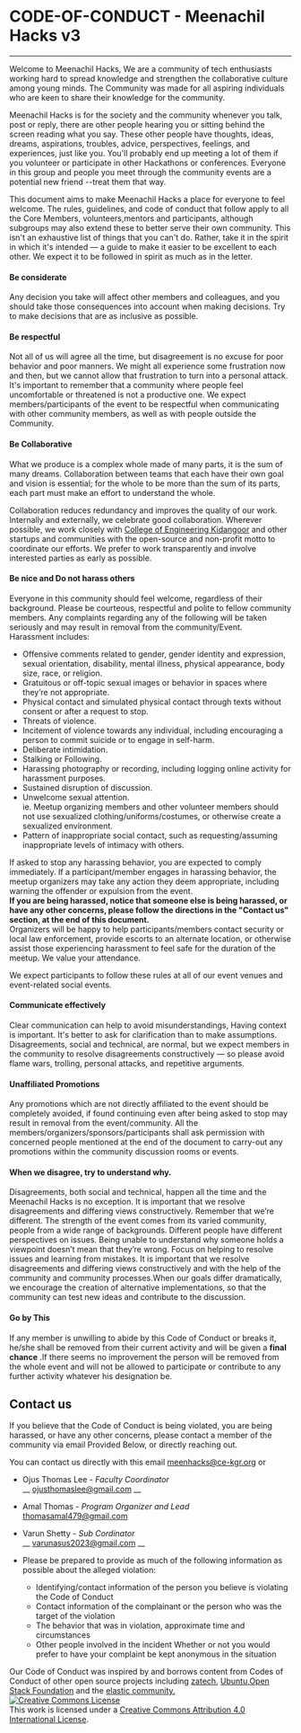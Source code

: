 # CODE-OF-CONDUCT - Meenachil Hacks v3
---------------------------------------
Welcome to Meenachil Hacks, We are a community of tech enthusiasts working hard to spread knowledge and strengthen the collaborative culture among young minds. The Community was made for all aspiring individuals who are keen to share their knowledge for the community.

Meenachil Hacks is for the society and the community whenever you talk, post or reply, there are other people hearing you or sitting behind the screen reading what you say. These other people have thoughts, ideas, dreams, aspirations, troubles, advice, perspectives, feelings, and experiences, just like you. You'll probably end up meeting a lot of them if you volunteer or participate in other Hackathons or conferences. Everyone in this group and people you meet through the community events are a potential new friend --treat them that way.

This document aims to make Meenachil Hacks a place for everyone to feel welcome. The rules, guidelines, and code of conduct that follow apply to all the Core Members, volunteers,mentors and participants, although subgroups may also extend these to better serve their own community. This isn't an exhaustive list of things that you can't do. Rather, take it in the spirit in which it's intended — a guide to make it easier to be excellent to each other. We expect it to be followed in spirit as much as in the letter.

#### Be considerate
Any decision you take will affect other members and colleagues, and you should take those consequences into account when making decisions. Try to make decisions that are as inclusive as possible.
#### Be respectful
Not all of us will agree all the time, but disagreement is no excuse for poor behavior and poor manners. We might all experience some frustration now and then, but we cannot allow that frustration to turn into a personal attack. It's important to remember that a community where people feel uncomfortable or threatened is not a productive one. We expect members/participants of the event to be respectful when communicating with other community members, as well as with people outside the Community.
#### Be Collaborative
What we produce is a complex whole made of many parts, it is the sum of many dreams. Collaboration between teams that each have their own goal and vision is essential; for the whole to be more than the sum of its parts, each part must make an effort to understand the whole.  

Collaboration reduces redundancy and improves the quality of our work. Internally and externally, we celebrate good collaboration. Wherever possible, we work closely with [College of Engineering Kidangoor](http://www.ce-kgr.org/) and other startups and communities with the open-source and non-profit motto to coordinate our efforts. We prefer to work transparently and involve interested parties as early as possible.
#### Be nice and Do not harass others  
Everyone in this community should feel welcome, regardless of their background. Please be courteous, respectful and polite to fellow community members. Any complaints regarding any of the following will be taken seriously and may result in removal from the community/Event.  
Harassment includes:
- Offensive comments related to gender, gender identity and expression, sexual orientation, disability, mental illness,  physical appearance, body size, race, or religion.
- Gratuitous or off-topic sexual images or behavior in spaces where they’re not appropriate.
- Physical contact and simulated physical contact through texts without consent or after a request to stop.
- Threats of violence.
- Incitement of violence towards any individual, including encouraging a person to commit suicide or to engage in self-harm.
- Deliberate intimidation.
- Stalking or Following.
- Harassing photography or recording, including logging online activity for harassment purposes.
- Sustained disruption of discussion.
- Unwelcome sexual attention.  
ie. Meetup organizing members and other volunteer members should not use sexualized clothing/uniforms/costumes, or otherwise create a sexualized environment.
- Pattern of inappropriate social contact, such as requesting/assuming inappropriate levels of intimacy with others.

If asked to stop any harassing behavior, you are expected to comply immediately. If a participant/member engages in harassing behavior, the meetup organizers may take any action they deem appropriate, including warning the offender or expulsion from the event.  
**If you are being harassed, notice that someone else is being harassed, or have any other concerns, please follow the directions in the "Contact us" section, at the end of this document.**  
Organizers will be happy to help participants/members contact security or local law enforcement, provide escorts to an alternate location, or otherwise assist those experiencing harassment to feel safe for the duration of the meetup. We value your attendance.  

We expect participants to follow these rules at all of our event venues and event-related social events.  
#### Communicate effectively
Clear communication can help to avoid misunderstandings, Having context is important. It's better to ask for clarification than to make assumptions. Disagreements, social and technical, are normal, but we expect members in the community to resolve disagreements constructively — so please avoid flame wars, trolling, personal attacks, and repetitive arguments.
#### Unaffiliated Promotions
Any promotions which are not directly affiliated to the event should be completely avoided, if found continuing even after being asked to stop may result in removal from the event/community. All the members/organizers/sponsors/participants shall ask permission with  concerned people mentioned at the end of the document to carry-out any promotions within the community discussion rooms or events.
#### When we disagree, try to understand why.
Disagreements, both social and technical, happen all the time and the Meenachil Hacks is no exception. It is important that we resolve disagreements and differing views constructively. Remember that we’re different. The strength of the event comes from its varied community, people from a wide range of backgrounds. Different people have different perspectives on issues. Being unable to understand why someone holds a viewpoint doesn’t mean that they’re wrong. Focus on helping to resolve issues and learning from mistakes. It is important that we resolve disagreements and differing views constructively and with the help of the community and community processes.When our goals differ dramatically, we encourage the creation of alternative implementations, so that the community can test new ideas and contribute to the discussion.
#### Go by This
If any member is unwilling to abide by this Code of Conduct or breaks it, he/she shall be removed from their current activity and will be given a **final chance** .If there seems no improvement the person will be removed from the whole event and will not be allowed to participate or contribute to any further activity whatever his designation be.
## Contact us
If you believe that the  Code of Conduct is being violated, you are being harassed, or have any other concerns, please contact a member of the community via email Provided Below, or directly reaching out.

You can contact us directly with this email  meenhacks@ce-kgr.org or
- Ojus Thomas Lee - _Faculty Coordinator_  
__  ojusthomaslee@gmail.com __
- Amal Thomas - *Program Organizer and Lead*
thomasamal479@gmail.com
- Varun Shetty - _Sub Cordinator_  
__ varunasus2023@gmail.com __

 - Please be prepared to provide as much of the following information as possible about the alleged violation:
    - Identifying/contact information of the person you believe is violating the Code of Conduct
    - Contact information of the complainant or the person who was the target of the violation
    - The behavior that was in violation, approximate time and circumstances
    - Other people involved in the incident Whether or not you would prefer to have your complaint be kept anonymous in the situation

Our Code of Conduct was inspired by and borrows content from Codes of Conduct of other open source projects including [zatech](https://github.com/zatech/code-of-conduct), [Ubuntu](https://www.ubuntu.com/community/code-of-conduct),[Open Stack Foundation](https://www.openstack.org/legal/community-code-of-conduct) and the [elastic community.](https://www.elastic.co/community/codeofconduct)     
<a rel="license" href="http://creativecommons.org/licenses/by/4.0/"><img alt="Creative Commons License" style="border-width:0" src="https://i.creativecommons.org/l/by/4.0/88x31.png" /></a><br />This work is licensed under a <a rel="license" href="http://creativecommons.org/licenses/by/4.0/">Creative Commons Attribution 4.0 International License</a>.


